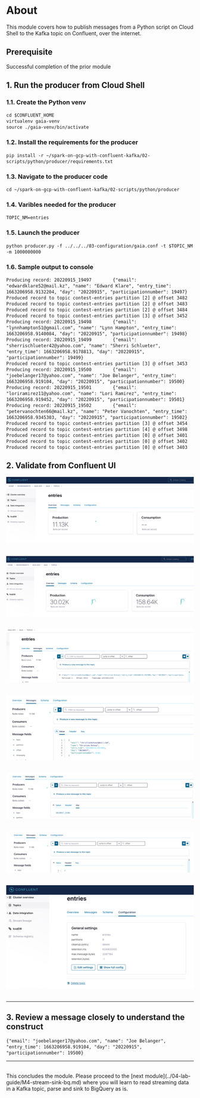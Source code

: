 # About

This module covers how to publish messages from a Python script on Cloud Shell to the Kafka topic on Confluent, over the internet.

## Prerequisite
Successful completion of the prior module

## 1. Run the producer from Cloud Shell

### 1.1. Create the Python venv
```
cd $CONFLUENT_HOME
virtualenv gaia-venv
source ./gaia-venv/bin/activate
```

### 1.2. Install the requirements for the producer
```
pip install -r ~/spark-on-gcp-with-confluent-kafka/02-scripts/python/producer/requirements.txt
```

### 1.3. Navigate to the producer code
```
cd ~/spark-on-gcp-with-confluent-kafka/02-scripts/python/producer
```

### 1.4. Varibles needed for the producer

```
TOPIC_NM=entries
```

### 1.5. Launch the producer
```
python producer.py -f ../../../03-configuration/gaia.conf -t $TOPIC_NM -m 1000000000
```

### 1.6. Sample output to console
```
Producing record: 20220915_19497        {"email": "edwardklare52@mail.kz", "name": "Edward Klare", "entry_time": 1663206958.9132204, "day": "20220915", "participationnumber": 19497}
Produced record to topic contest-entries partition [2] @ offset 3482
Produced record to topic contest-entries partition [2] @ offset 3483
Produced record to topic contest-entries partition [2] @ offset 3484
Produced record to topic contest-entries partition [3] @ offset 3452
Producing record: 20220915_19498        {"email": "lynnhampton51@gmail.com", "name": "Lynn Hampton", "entry_time": 1663206958.9140084, "day": "20220915", "participationnumber": 19498}
Producing record: 20220915_19499        {"email": "sherrischlueter42@yahoo.com", "name": "Sherri Schlueter", "entry_time": 1663206958.9178813, "day": "20220915", "participationnumber": 19499}
Produced record to topic contest-entries partition [3] @ offset 3453
Producing record: 20220915_19500        {"email": "joebelanger17@yahoo.com", "name": "Joe Belanger", "entry_time": 1663206958.919104, "day": "20220915", "participationnumber": 19500}
Producing record: 20220915_19501        {"email": "loriramirez11@yahoo.com", "name": "Lori Ramirez", "entry_time": 1663206958.919452, "day": "20220915", "participationnumber": 19501}
Producing record: 20220915_19502        {"email": "petervanochten66@mail.kz", "name": "Peter Vanochten", "entry_time": 1663206958.9345303, "day": "20220915", "participationnumber": 19502}
Produced record to topic contest-entries partition [3] @ offset 3454
Produced record to topic contest-entries partition [4] @ offset 3498
Produced record to topic contest-entries partition [0] @ offset 3401
Produced record to topic contest-entries partition [0] @ offset 3402
Produced record to topic contest-entries partition [0] @ offset 3403
```

## 2. Validate from Confluent UI

![CC](../00-images/cc25.png) 
<br><br>

![CC](../00-images/cc24.png) 
<br><br>



![CC](../00-images/cc26.png) 
<br><br>

![CC](../00-images/cc27.png) 
<br><br>

![CC](../00-images/cc28.png) 
<br><br>

![CC](../00-images/cc29.png) 
<br><br>

![CC](../00-images/cc30.png) 
<br><br>

<hr>

## 3. Review a message closely to understand the construct

```
{"email": "joebelanger17@yahoo.com", "name": "Joe Belanger", "entry_time": 1663206958.919104, "day": "20220915", "participationnumber": 19500}
```


<hr>
<br>
This concludes the module. Please proceed to the [next module](../04-lab-guide/M4-stream-sink-bq.md) where you will learn to read streaming data in a Kafka topic, parse and sink to BigQuery as is.
